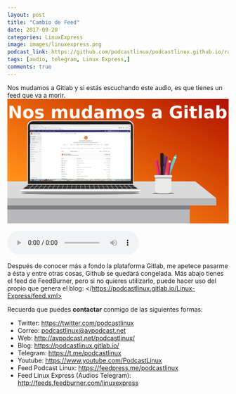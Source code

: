 ```yaml
---
layout: post
title: "Cambio de Feed"
date: 2017-09-20
categories: LinuxExpress
image: images/linuxexpress.png
podcast_link: https://github.com/podcastlinux/podcastlinux.github.io/raw/master/Linux-Express/cambiodefeed.mp3
tags: [audio, telegram, Linux Express,]
comments: true
---
```

Nos mudamos a Gitlab y si estás escuchando este audio, es que tienes un feed que va a morir.
![#24](/images/cambiodefeed.png)

<audio controls>
  <source src="https://github.com/podcastlinux/podcastlinux.github.io/raw/master/Linux-Express/cambiodefeed.mp3" type="audio/mpeg">
</audio>

Después de conocer más a fondo la plataforma Gitlab, me apetece pasarme a ésta y entre otras cosas, Github se quedará congelada.
Más abajo tienes el feed de FeedBurner, pero si no quieres utilizarlo, puede hacer uso del propio que genera el blog: </https://podcastlinux.gitlab.io/Linux-Express/feed.xml>

Recuerda que puedes **contactar** conmigo de las siguientes formas: 

+ Twitter: <https://twitter.com/podcastlinux>
+ Correo: <podcastlinux@avpodcast.net>
+ Web: <http://avpodcast.net/podcastlinux/>
+ Blog: <https://podcastlinux.gitlab.io/>
+ Telegram: <https://t.me/podcastlinux>
+ Youtube: <https://www.youtube.com/PodcastLinux>
+ Feed Podcast Linux: <https://feedpress.me/podcastlinux>
+ Feed Linux Express (Audios Telegram): <http://feeds.feedburner.com/linuxexpress>

